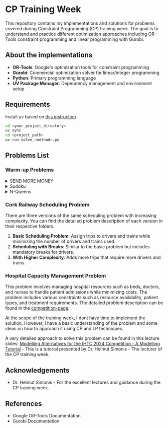 # CP Training Week

This repository contains my implementations and solutions for problems covered during Constraint Programming (CP) training week. The goal is to understand and practice different optimization approaches including OR-Tools constraint programming and linear programming with Gurobi.

## About the implementations

- **OR-Tools**: Google's optimization tools for constraint programming
- **Gurobi**: Commercial optimization solver for linear/integer programming
- **Python**: Primary programming language
- **UV Package Manager**: Dependency management and environment setup

## Requirements

Install uv based on [this instruction](https://docs.astral.sh/uv/getting-started/installation/)

```bash
cd <your_project_directory>
uv sync
cd <project_path>
uv run solve_<method>.py
```

## Problems List

### Warm-up Problems

<!-- hide/unhide -->

<details>
<summary>SEND MORE MONEY</summary>
This is a cryptarithmetic puzzle where each letter represents a unique digit.

The goal is to find the digit for each letter such that the equation is satisfied.

This is a classic cryptarithmetic puzzle where each letter represents a unique digit from 0-9. The goal is to find the digit assignment that makes the arithmetic equation valid.

```
  SEND
+ MORE
------
 MONEY
```

The detailed problem [here](/puzzles/01_money/problem.md).

Both OR-Tools and Gurobi can be used to solve this problem. The key difference is in CP modeling, we have the "AllDifferent" constraint to ensure all letters are assigned different digits. In Linear Programming (LP), we need to model the uniqueness constraint explicitly using sum of the binary variables equal to 1.

Read more about the CP implementation details [here](/puzzles/01_money/solve_cp.py).

Read more about the ILP implementation details [here](/puzzles/01_money/solve_ilp.py).

</details>

<details>
<summary>Sudoku</summary>
This is a classic Sudoku puzzle where the goal is to fill a 9x9 grid with digits so that each column, each row, and each of the nine 3x3 subgrids that compose the grid (also called "boxes") contains all of the digits from 1 to 9.

The detailed problem [here](/puzzles/02_sudoku/problem.md).

</details>


<details>
<summary>N-Queens</summary>
This is a classic N-Queens puzzle where the goal is to place N queens on an N x N chessboard so that no two queens threaten each other.

The detailed problem [here](/puzzles/03_n_queens/problem.md).

</details>


### Cork Railway Scheduling Problem

There are three versions of the same scheduling problem with increasing complexity. You can find the detailed problem description of each version in their respective folders.

1. **Basic Scheduling Problem**: Assign trips to drivers and trains while minimizing the number of drivers and trains used.
2. **Scheduling with Breaks**: Similar to the basic problem but includes mandatory breaks for drivers.
3. **With Higher Complexity**: Adds more trips that require more drivers and trains.

### Hospital Capacity Management Problem

This problem involves managing hospital resources such as beds, doctors, and nurses to handle patient admissions while minimizing costs. The problem includes various constraints such as resource availability, patient types, and treatment requirements. The detailed problem description can be found in the [competition-page](https://ihtc2024.github.io/).

At the scope of the training week, I dont have time to implement the solution. However, I have a basic understanding of the problem and some ideas on how to approach it using CP and LP techniques.

A very detailed approach to solve this problem can be found in this lecture slides: [Modelling Alternatives for the IHTC 2024 Competition - A Modelling Tutorial](/hospital-management/slide.pdf) - This is a tutorial presented by Dr. Helmut Simonis - The lecturer of the CP training week.

## Acknowledgements

- Dr. Helmut Simonis - For the excellent lectures and guidance during the CP training week.

## References
- Google OR-Tools Documentation 
- Gurobi Documentation